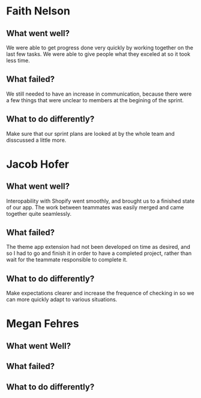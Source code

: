 # Faith Nelson
## What went well?
We were able to get progress done very quickly by working together on the last few tasks. We were able to give people what they exceled at so it took less time. 

## What failed?
We still needed to have an increase in communication, because there were a few things that were unclear to members at the begining of the sprint. 

## What to do differently?
Make sure that our sprint plans are looked at by the whole team and disscussed a little more.

# Jacob Hofer
## What went well?
Interopability with Shopify went smoothly, and brought us to a finished state of our app. The work between teammates was easily merged and came together quite seamlessly.

## What failed?
The theme app extension had not been developed on time as desired, and so I had to go and finish it in order to have a completed project, rather than wait for the teammate responsible to complete it.

## What to do differently?
Make expectations clearer and increase the frequence of checking in so we can more quickly adapt to various situations.

# Megan Fehres
## What went Well?

## What failed? 

## What to do differently?

